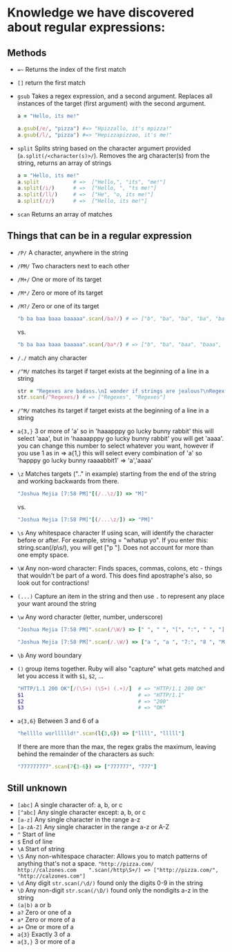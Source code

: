 # Knowledge we have discovered about regular expressions:

## Methods
* `=~`
  Returns the index of the first match
* `[]` return the first match
* `gsub` Takes a regex expression, and a second argument. Replaces all instances of the target (first argument) with the second argument.

  ```ruby
  a = "Hello, its me!"

  a.gsub(/e/, "pizza") #=> "Hpizzallo, it's mpizza!"
  a.gsub(/l/, "pizza") #=> "Hepizzapizzao, it's me!"
  ```
* `split`
  Splits string based on the character argumert provided (`a.split(/<character(s)>/`).
  Removes the arg character(s) from the string, returns an array of strings

  ```ruby
  a = "Hello, its me!"
  a.split           # =>  ["Hello,", "its", "me!"]
  a.split(/i/)      # =>  ["Hello, ", "ts me!"]
  a.split(/ll/)     # =>  ["He", "o, its me!"]
  a.split(/z/)      # =>  ["Hello, its me!"]
  ```
* `scan`
  Returns an array of matches

## Things that can be in a regular expression
* `/P/` A character, anywhere in the string
* `/PM/` Two characters next to each other
* `/M+/` One or more of its target
* `/M*/` Zero or more of its target
* `/M?/` Zero or one of its target

  ```ruby
  "b ba baa baaa baaaaa".scan(/ba?/) # => ["b", "ba", "ba", "ba", "ba"]
  ```

  vs.

  ```ruby
  "b ba baa baaa baaaaa".scan(/ba*/) # => ["b", "ba", "baa", "baaa", "baaaaa"]
  ```
* `/./` match any character
* `/^M/` matches its target if target exists at the beginning of a line in a string

  ```ruby
  str = "Regexes are badass.\nI wonder if strings are jealous?\nRegexes are king."
  str.scan(/^Regexes/) # => ["Regexes", "Regexes"]
  ```
* `/^M/` matches its target if target exists at the beginning of a line in a string
* `a{3,}`	3 or more of 'a' so in 'haaapppy go lucky bunny rabbit' this will select 'aaa', but in 'haaaapppy go lucky bunny rabbit' you will get 'aaaa'. you can change this number to select whatever you want, however if you use 1 as in => a{1,} this will select every combination of 'a' so 'happpy go lucky bunny raaaabbit1' => 'a','aaaa'
* `\z`	Matches targets (".." in example) starting from the end of the string and working backwards from there.

  ```ruby
  "Joshua Mejia [7:58 PM]"[(/..\z/]) => "M]"
  ```

  vs.

  ```ruby
  "Joshua Mejia [7:58 PM]"[(/...\z/]) => "PM]"
  ```
* `\s`	Any whitespace character If using scan, will identify the character before or after.  For example, string = "whatup yo". If you enter this: string.scan(/p\s/), you will get ["p "]. Does not account for more than one empty space.
* `\W`	Any non-word character: Finds spaces, commas, colons, etc - things that wouldn't be part of a word. This does find apostraphe's also, so look out for contractions!
* `(...)`	Capture an item in the string and then use `.` to represent any place your want around the string
* `\w`	Any word character (letter, number, underscore)

  ```ruby
  "Joshua Mejia [7:58 PM]".scan(/\W/) => [" ", " ", "[", ":", " ", "]"]
  ```

  ```ruby
  "Joshua Mejia [7:58 PM]".scan(/.\W/) => ["a ", "a ", "7:", "8 ", "M]"]
  ```
* `\b`	Any word boundary
* `()` group items together. Ruby will also "capture" what gets matched
  and let you access it with `$1`, `$2`, ...

  ```ruby
  "HTTP/1.1 200 OK"[/(\S+) (\S+) (.+)/]  # => "HTTP/1.1 200 OK"
  $1                                     # => "HTTP/1.1"
  $2                                     # => "200"
  $3                                     # => "OK"
  ```

* `a{3,6}`	Between 3 and 6 of a

  ```ruby
  "hellllo worllllld!".scan(l{3,6}) => ["llll", "lllll"]
  ```

  If there are more than the max, the regex grabs the maximum, leaving behind the remainder of the characters as such:

  ```ruby
  "777777777".scan(7{3-6}) => ["777777", "777"]
  ```

## Still unknown

* `[abc]`	A single character of: a, b, or c
* `[^abc]`	Any single character except: a, b, or c
* `[a-z]`	Any single character in the range a-z
* `[a-zA-Z]`	Any single character in the range a-z or A-Z
* `^`	Start of line
* `$`	End of line
* `\A`	Start of string
* `\S`	Any non-whitespace character: Allows you to match patterns of anything that's not a space.
```"http://pizza.com/     http://calzones.com    ".scan(/http\S+/) => ["http://pizza.com/", "http://calzones.com"]```
* `\d`	Any digit ```str.scan(/\d/)``` found only the digits 0-9 in the string
* `\D`	Any non-digit ```str.scan(/\D/)``` found only the nondigits a-z in the string
* `(a|b)`	a or b
* `a?`	Zero or one of a
* `a*`	Zero or more of a
* `a+`	One or more of a
* `a{3}`	Exactly 3 of a
* `a{3,}`	3 or more of a
